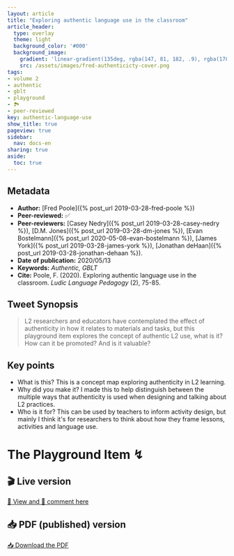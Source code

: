 ```yaml
---
layout: article
title: "Exploring authentic language use in the classroom"
article_header:
  type: overlay
  theme: light
  background_color: '#000'
  background_image:
    gradient: 'linear-gradient(135deg, rgba(147, 81, 182, .9), rgba(178, 236, 145 , .9))'
    src: /assets/images/fred-authenticicty-cover.png
tags:
- volume 2
- authentic
- gblt
- playground
- 🏞
- peer-reviewed
key: authentic-language-use
show_title: true
pageview: true
sidebar:
  nav: docs-en
sharing: true
aside:
  toc: true
---
```


<!--more-->

## Metadata

- **Author:** [Fred Poole]({% post_url 2019-03-28-fred-poole %})
- **Peer-reviewed:** ✅
- **Peer-reviewers:** [Casey Nedry]({% post_url 2019-03-28-casey-nedry %}), [D.M. Jones]({% post_url 2019-03-28-dm-jones %}), [Evan Bostelmann]({% post_url 2020-05-08-evan-bostelmann %}), [James York]({% post_url 2019-03-28-james-york %}), [Jonathan deHaan]({% post_url 2019-03-28-jonathan-dehaan %}).
- **Date of publication:** 2020/05/13
- **Keywords:** *Authentic, GBLT*
- **Cite:** Poole, F. (2020). Exploring authentic language use in the classroom. *Ludic Language Pedagogy* (2), 75-85.


## Tweet Synopsis 

> L2 researchers and educators have contemplated the effect of authenticity in how it relates to materials and tasks, but this playground item explores the concept of authentic L2 use, what is it? How can it be promoted? And is it valuable?


## Key points

- What is this? This is a concept map exploring authenticity in L2 learning.
- Why did you make it? I made this to help distinguish between the multiple ways that authenticity is used when designing and talking about L2 practices.
- Who is it for? This can be used by teachers to inform activity design, but mainly I think it's for researchers to think about how they frame lessons, activities and language use.

# The Playground Item ↯

## 🎬 Live version

<a class="button button--success button--rounded button--lg" href="https://docs.google.com/document/d/1aQsqKPEd4zk382fvXG_n78Tgt3r1QikpWs3BCZyJDYA/edit?usp=sharing">👀 View and 📝 comment here </a> 

## 📥 PDF (published) version

<a class="button button--action button--rounded button--lg" href="/assets/publication-pdfs/Poole_Authentic.pdf"><i class="fas fa-file-download"></i> 📥 Download the PDF </a>